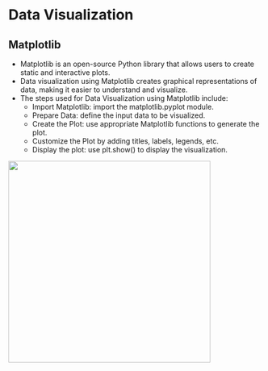 # Data Visualization
## Matplotlib
* Matplotlib is an open-source Python library that allows users to create static and interactive plots.
* Data visualization using Matplotlib creates graphical representations of data, making it easier to understand and visualize.
* The steps used for Data Visualization using Matplotlib include:
  - Import Matplotlib: import the matplotlib.pyplot module.
  - Prepare Data: define the input data to be visualized.
  - Create the Plot: use appropriate Matplotlib functions to generate the plot.
  - Customize the Plot by adding titles, labels, legends, etc.
  - Display the plot: use plt.show() to display the visualization.

<p>
  <img src= "" width = "400">
</p>
